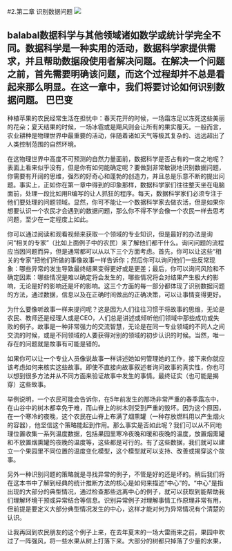 #2.第二章 识别数据问题
![](./img/2-header.jpg)

**balabal数据科学与其他领域诸如数学或统计学完全不同。数据科学是一种实用的活动，数据科学家提供需求，并且帮助数据段使用者解决问题。在解决一个问题之前，首先需要明确该问题，而这个过程却并不总是看起来那么明显。在这一章中，我们将要讨论如何识别数据问题。**
巴巴变
----------------------
种植苹果的农民经常生活在担忧中：春天花开的时候，一场霜冻足以冻死这些美丽的花朵；夏天结果的时候，一场冰雹或是飓风则会让所有的果实覆灭。一般而言，农业耕种是物理世界中最重要的活动，伴随着诸如天气等极其复杂的、远远超出了人类控制范围的自然环境。


在这物理世界中高度不可预测的自然力量面前，数据科学是否占有的一席之地呢？表面上看来似乎没有，但是你有如何能确定呢？要做到非常敏锐地识别数据问题，你需要有开阔的思维，强烈的好奇心和蓬勃的创造力，并且总是乐意不断的提出问题。事实上，正如你在第一章中得到的印象那样，数据科学家们往往整天坐在电脑面前，处理一段比如用R编写的让人抓狂的程序。每天，数据科学家们必须专注于他们要处理的问题领域。显然，你可不能让一个数据科学家去做农活，但是如果你想要认识一个农民才会遇到的数据问题，那么你不得不学会像一个农民一样去思考问题，至少在一定程度上如此。

你可以通过阅读和观看视频来获取一个领域的专业知识，但是最好的办法是询问“相关的专家”（比如上面例子中的农民）来了解他们都干什么。询问问题的流程应当因问题而异，但是通常都可以从以下三个方面考虑。首先，你可以让这些“相关的专家”把他们所做的事像故事一样告诉你；然后你可以询问他们一些反常现象：哪些异常的发生导致最终结果变得更好或是更差；最后，你可以询问风险和不确定因素：哪些情况是难以确定将会发生的，哪些情况将会对结果产生极大的影响，无论是好的影响还是坏的影响。这三个方面的每一部分都体现了识别数据问题的方法，通过数据，信息以及在正确时间做出的正确决策，可以让事情变得更好。

为什么要像听故事一样来提问呢？这是因为人们往往习惯于将故事的思维，无论是农民、教师还是经理人或是CEO，人们总是讲述或倾听他们领域中那些成功或失败的例子。故事是一种非常强力的交流智慧，无论是在同一专业领域的不同人之间交流的时候，或是不同领域的人要获得对别的领域的初步认识的时候。当然，唯一存在的问题就是故事有可能是错的。

如果你可以让一个专业人员像说故事一样讲述她如何管理她的工作，接下来你就应该考虑如何来核实这些故事。即使不直接向故事叙述者询问故事的真实性，你也可以想到很多方法并从不同方面来验证故事中发生的事情。最终证实（也可能是揭穿）这些故事。

举例说明，一个农民可能会告诉你，在5年前发生的那场非常严重的春季霜冻中，在山谷中的树木都幸免于难，而山脊上的树木则受到严重的毁坏。因为这个原因，在一个寒冷的夜晚，这个农民在山脊上布满了烟熏罐（一种存放燃料用以产生烟火的容器），他坚信这个策略能起到作用。那么事实是否如此呢？我们可以从不同地理位置收集一系列温度数据，包括果园里寒冷夜晚和暖和夜晚的温度，放置烟熏罐和不放置烟熏罐的夜晚的温度等，这些都是可行的。有了这些数据，我们就可以建立一个果园里不同位置的温度变化模型，这个模型就可以支持、改善或揭穿这个故事。

另外一种识别问题的策略就是寻找异常的例子，不管是好的还是坏的。稍后我们将在这本书中了解到经典的统计推断方法的核心是如何来描述“中心”的。“中心”是指出现的大部分的典型情况，通过检查那些远离中心的例子，就可以获取到能帮助我们理解环境干预或异常结合等信息。识别异常例子对理解事情工作原理非常有用，但前提是要定义大部分典型情况发生的中心，这样才能对何为异常情况有个清楚的认识。

让我再回到农民朋友的这个例子上来，在去年夏末的一场大雷雨来之前，果园中吹过了一阵强风，将一些水果从树上打落下来。大部分的树都只掉落了少量的水果，
